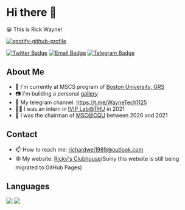 # Hi there 👋
😀 This is Rick Wayne!

[![spotify-github-profile](https://spotify-github-profile.vercel.app/api/view?uid=31elm6whsflt6culxw7vomymcide&cover_image=true&theme=default&bar_color=6fa5ec&bar_color_cover=true)](https://spotify-github-profile.vercel.app/api/view?uid=31elm6whsflt6culxw7vomymcide&redirect=true)

[![Twitter Badge](https://img.shields.io/badge/-Twitter-1da1f2?style=for-the-badge&logo=twitter&logoColor=white)](https://twitter.com/RickW26088769)
[![Email Badge](https://img.shields.io/badge/-GMAIL-D14836?style=for-the-badge&logo=gmail&logoColor=white)](mailto:rickwayne1125@qq.com)
[![Telegram Badge](https://img.shields.io/badge/-TELEGRAM-lightgrey?style=for-the-badge&logo=telegram&logoColor=white)](https://t.me/rickwayne)
## About Me
- 🏫 I'm currently at MSCS program of [Boston University, GRS](https://www.bu.edu/cas/)
- 📷 I'm building a personal [gallery](https://rickwayne1125.github.io/gallery/)
- 📔 My telegram channel: https://t.me/WayneTech1125
- 👨‍💻 I was an intern in [IVIP Lab@THU](https://ivip-tsinghua.github.io/iViP-Homepage/) in 2021
- 🤵 I was the chairman of [MSC@CQU](https://cqu.microsoftstudent.club/) between 2020 and 2021

## Contact
- 📫 How to reach me: richardwei1999@outlook.com
- 🕸️ My website: [Ricky's Clubhouse](https://rickwayne.cn)(Sorry this website is still being migrated to GitHub Pages)

## Languages
<p>
  <img src="https://github-readme-stats.vercel.app/api/top-langs/?username=RickWayne1125&layout=compact"></img>
  <img src="https://github-readme-stats.vercel.app/api?username=RickWayne1125&show_icons=true&bg_color=30,191970,904e95&title_color=fff&text_color=fff&count_private=true&show_icons=true&hide=prs,issues"></img>
</p>

<!-- <img src="https://img.shields.io/badge/C++-F15B2A?style=flat-square&logo=c%2b%2b"></img>
<img src="https://img.shields.io/badge/Python-3572a5?style=flat-square&logo=python&logoColor=white"></img> -->

<!--
**RickWayne1125/RickWayne1125** is a ✨ _special_ ✨ repository because its `README.md` (this file) appears on your GitHub profile.

Here are some ideas to get you started:

- 🔭 I’m currently working on ...
- 🌱 I’m currently learning ...
- 👯 I’m looking to collaborate on ...
- 🤔 I’m looking for help with ...
- 💬 Ask me about ...
- 📫 How to reach me: ...
- 😄 Pronouns: ...
- ⚡ Fun fact: ...
-->
